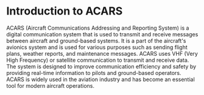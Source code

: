 
# Introduction to ACARS

ACARS (Aircraft Communications Addressing and Reporting System) is a digital communication system that is used to transmit and receive messages between aircraft and ground-based systems. It is a part of the aircraft's avionics system and is used for various purposes such as sending flight plans, weather reports, and maintenance messages. ACARS uses VHF (Very High Frequency) or satellite communication to transmit and receive data. The system is designed to improve communication efficiency and safety by providing real-time information to pilots and ground-based operators. ACARS is widely used in the aviation industry and has become an essential tool for modern aircraft operations.
